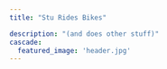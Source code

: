 ```yaml
---
title: "Stu Rides Bikes"

description: "(and does other stuff)"
cascade:
  featured_image: 'header.jpg'
---
```

